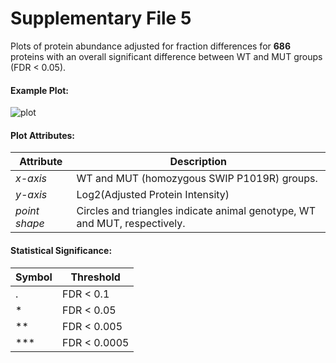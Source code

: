 # Supplementary File 5

Plots of protein abundance adjusted for fraction differences for __686__
proteins with an overall significant difference between WT and MUT groups (FDR < 0.05).

#### Example Plot:
![plot](../../figs/Proteins/S5_Example.png)

#### Plot Attributes:
| Attribute | Description |
| --------- | ----------- |
| _x-axis_   | WT and MUT (homozygous SWIP P1019R) groups. |
| _y-axis_   | Log2(Adjusted Protein Intensity) |
| _point shape_   | Circles and triangles indicate animal genotype, WT and MUT, respectively. |

#### Statistical Significance:
| Symbol | Threshold |
|--------|-----------|
| . | FDR < 0.1   |
| * | FDR < 0.05  |
| **| FDR < 0.005 |
|***| FDR < 0.0005|
